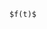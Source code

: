 <script type="text/javascript" src="http://cdn.mathjax.org/mathjax/latest/MathJax.js?config=default"></script>

`$f(t)$`